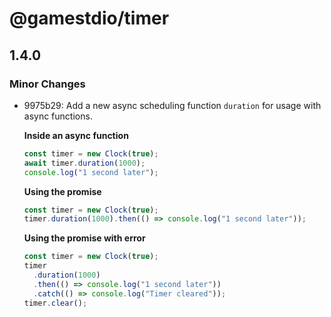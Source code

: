 # @gamestdio/timer

## 1.4.0

### Minor Changes

- 9975b29: Add a new async scheduling function `duration` for usage with async functions.

  **Inside an async function**

  ```typescript
  const timer = new Clock(true);
  await timer.duration(1000);
  console.log("1 second later");
  ```

  **Using the promise**

  ```typescript
  const timer = new Clock(true);
  timer.duration(1000).then(() => console.log("1 second later"));
  ```

  **Using the promise with error**

  ```typescript
  const timer = new Clock(true);
  timer
    .duration(1000)
    .then(() => console.log("1 second later"))
    .catch(() => console.log("Timer cleared"));
  timer.clear();
  ```
